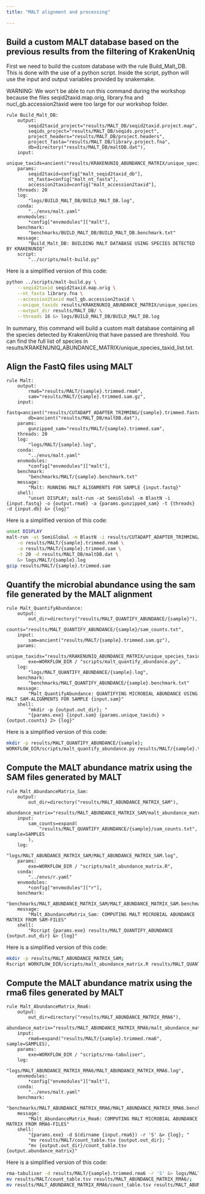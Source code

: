 ```yaml
---
title: "MALT alignment and processing"

---
```


## Build a custom MALT database based on the previous results from the filtering of KrakenUniq

First we need to build the custom database with the rule Build_Malt_DB. This is done with the use of a python script. Inside the script, python will use the input and output variables provided by snakemake. 

WARNING: We won't be able to run this command during the workshop because the files seqid2taxid.map.orig, library.fna and nucl_gb.accession2taxid were too large for our workshop folder. 

```
rule Build_Malt_DB:
    output:
        seqid2taxid_project="results/MALT_DB/seqid2taxid.project.map",
        seqids_project="results/MALT_DB/seqids.project",
        project_headers="results/MALT_DB/project.headers",
        project_fasta="results/MALT_DB/library.project.fna",
        db=directory("results/MALT_DB/maltDB.dat"),
    input:
        unique_taxids=ancient("results/KRAKENUNIQ_ABUNDANCE_MATRIX/unique_species_taxid_list.txt"),
    params:
        seqid2taxid=config["malt_seqid2taxid_db"],
        nt_fasta=config["malt_nt_fasta"],
        accession2taxid=config["malt_accession2taxid"],
    threads: 20
    log:
        "logs/BUILD_MALT_DB/BUILD_MALT_DB.log",
    conda:
        "../envs/malt.yaml"
    envmodules:
        *config["envmodules"]["malt"],
    benchmark:
        "benchmarks/BUILD_MALT_DB/BUILD_MALT_DB.benchmark.txt"
    message:
        "Build_Malt_DB: BUILDING MALT DATABASE USING SPECIES DETECTED BY KRAKENUNIQ"
    script:
        "../scripts/malt-build.py"
```

Here is a simplified version of this code:

```bash
python ../scripts/malt-build.py \
    --seqid2taxid seqid2taxid.map.orig \
    --nt_fasta library.fna \
    --accession2taxid nucl_gb.accession2taxid \
    --unique_taxids results/KRAKENUNIQ_ABUNDANCE_MATRIX/unique_species_taxid_list.txt \
    --output_dir results/MALT_DB/ \
    --threads 16 &> logs/BUILD_MALT_DB/BUILD_MALT_DB.log
```

In summary, this command will build a custom malt database containing all the species detected by KrakenUniq that have passed are threshold. You can find the full list of species in results/KRAKENUNIQ_ABUNDANCE_MATRIX/unique_species_taxid_list.txt.

## Align the FastQ files using MALT

```
rule Malt:
    output:
        rma6="results/MALT/{sample}.trimmed.rma6",
        sam="results/MALT/{sample}.trimmed.sam.gz",
    input:
        fastq=ancient("results/CUTADAPT_ADAPTER_TRIMMING/{sample}.trimmed.fastq.gz"),
        db=ancient("results/MALT_DB/maltDB.dat"),
    params:
        gunzipped_sam="results/MALT/{sample}.trimmed.sam",
    threads: 20
    log:
        "logs/MALT/{sample}.log",
    conda:
        "../envs/malt.yaml"
    envmodules:
        *config["envmodules"]["malt"],
    benchmark:
        "benchmarks/MALT/{sample}.benchmark.txt"
    message:
        "Malt: RUNNING MALT ALIGNMENTS FOR SAMPLE {input.fastq}"
    shell:
        "unset DISPLAY; malt-run -at SemiGlobal -m BlastN -i {input.fastq} -o {output.rma6} -a {params.gunzipped_sam} -t {threads} -d {input.db} &> {log}"
```

Here is a simplified version of this code:

```bash
unset DISPLAY
malt-run -at SemiGlobal -m BlastN -i results/CUTADAPT_ADAPTER_TRIMMING/{sample}.trimmed.fastq.gz \
    -o results/MALT/{sample}.trimmed.rma6 \
    -a results/MALT/{sample}.trimmed.sam \
    -t 20 -d results/MALT_DB/maltDB.dat \
    &> logs/MALT/{sample}.log
gzip results/MALT/{sample}.trimmed.sam
```

## Quantify the microbial abundance using the sam file generated by the MALT alignment

```
rule Malt_QuantifyAbundance:
    output:
        out_dir=directory("results/MALT_QUANTIFY_ABUNDANCE/{sample}"),
        counts="results/MALT_QUANTIFY_ABUNDANCE/{sample}/sam_counts.txt",
    input:
        sam=ancient("results/MALT/{sample}.trimmed.sam.gz"),
    params:
        unique_taxids="results/KRAKENUNIQ_ABUNDANCE_MATRIX/unique_species_taxid_list.txt",
        exe=WORKFLOW_DIR / "scripts/malt_quantify_abundance.py",
    log:
        "logs/MALT_QUANTIFY_ABUNDANCE/{sample}.log",
    benchmark:
        "benchmarks/MALT_QUANTIFY_ABUNDANCE/{sample}.benchmark.txt"
    message:
        "Malt_QuantifyAbundance: QUANTIFYING MICROBIAL ABUNDANCE USING MALT SAM-ALIGNMENTS FOR SAMPLE {input.sam}"
    shell:
        "mkdir -p {output.out_dir}; "
        "{params.exe} {input.sam} {params.unique_taxids} > {output.counts} 2> {log}"
```

Here is a simplified version of this code:

```bash
mkdir -p results/MALT_QUANTIFY_ABUNDANCE/{sample}; 
WORKFLOW_DIR/scripts/malt_quantify_abundance.py results/MALT/{sample}.trimmed.sam.gz results/KRAKENUNIQ_ABUNDANCE_MATRIX/unique_species_taxid_list.txt > results/MALT_QUANTIFY_ABUNDANCE/{sample}/sam_counts.txt 2> logs/MALT_QUANTIFY_ABUNDANCE/{sample}.log
```

## Compute the MALT abundance matrix using the SAM files generated by MALT
 
```
rule Malt_AbundanceMatrix_Sam:
    output:
        out_dir=directory("results/MALT_ABUNDANCE_MATRIX_SAM"),
        abundance_matrix="results/MALT_ABUNDANCE_MATRIX_SAM/malt_abundance_matrix_sam.txt",
    input:
        sam_counts=expand(
            "results/MALT_QUANTIFY_ABUNDANCE/{sample}/sam_counts.txt", sample=SAMPLES
        ),
    log:
        "logs/MALT_ABUNDANCE_MATRIX_SAM/MALT_ABUNDANCE_MATRIX_SAM.log",
    params:
        exe=WORKFLOW_DIR / "scripts/malt_abundance_matrix.R",
    conda:
        "../envs/r.yaml"
    envmodules:
        *config["envmodules"]["r"],
    benchmark:
        "benchmarks/MALT_ABUNDANCE_MATRIX_SAM/MALT_ABUNDANCE_MATRIX_SAM.benchmark.txt"
    message:
        "Malt_AbundanceMatrix_Sam: COMPUTING MALT MICROBIAL ABUNDANCE MATRIX FROM SAM-FILES"
    shell:
        "Rscript {params.exe} results/MALT_QUANTIFY_ABUNDANCE {output.out_dir} &> {log}"
```

Here is a simplified version of this code:

```bash
mkdir -p results/MALT_ABUNDANCE_MATRIX_SAM;
Rscript WORKFLOW_DIR/scripts/malt_abundance_matrix.R results/MALT_QUANTIFY_ABUNDANCE results/MALT_ABUNDANCE_MATRIX_SAM/ > logs/MALT_ABUNDANCE_MATRIX_SAM/MALT_ABUNDANCE_MATRIX_SAM.log 2>&1
```

## Compute the MALT abundance matrix using the rma6 files generated by MALT

```
rule Malt_AbundanceMatrix_Rma6:
    output:
        out_dir=directory("results/MALT_ABUNDANCE_MATRIX_RMA6"),
        abundance_matrix="results/MALT_ABUNDANCE_MATRIX_RMA6/malt_abundance_matrix_rma6.txt",
    input:
        rma6=expand("results/MALT/{sample}.trimmed.rma6", sample=SAMPLES),
    params:
        exe=WORKFLOW_DIR / "scripts/rma-tabuliser",
    log:
        "logs/MALT_ABUNDANCE_MATRIX_RMA6/MALT_ABUNDANCE_MATRIX_RMA6.log",
    envmodules:
        *config["envmodules"]["malt"],
    conda:
        "../envs/malt.yaml"
    benchmark:
        "benchmarks/MALT_ABUNDANCE_MATRIX_RMA6/MALT_ABUNDANCE_MATRIX_RMA6.benchmark.txt"
    message:
        "Malt_AbundanceMatrix_Rma6: COMPUTING MALT MICROBIAL ABUNDANCE MATRIX FROM RMA6-FILES"
    shell:
        "{params.exe} -d $(dirname {input.rma6}) -r 'S' &> {log}; "
        "mv results/MALT/count_table.tsv {output.out_dir}; "
        "mv {output.out_dir}/count_table.tsv {output.abundance_matrix}"
```

Here is a simplified version of this code:

```bash
rma-tabuliser -d results/MALT/{sample}.trimmed.rma6 -r 'S' &> logs/MALT_ABUNDANCE_MATRIX_RMA6/MALT_ABUNDANCE_MATRIX_RMA6.log;
mv results/MALT/count_table.tsv results/MALT_ABUNDANCE_MATRIX_RMA6/;
mv results/MALT_ABUNDANCE_MATRIX_RMA6/count_table.tsv results/MALT_ABUNDANCE_MATRIX_RMA6/malt_abundance_matrix_rma6.txt
```


